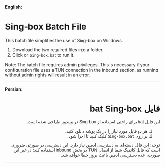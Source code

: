 **English:**

# Sing-box Batch File

This batch file simplifies the use of Sing-box on Windows. 

1. Download the two required files into a folder.
2. Click on `Sing-box.bat` to run it.

Note: The batch file requires admin privileges. This is necessary if your configuration file uses a TUN connection in the inbound section, as running without admin rights will result in an error.

---

**Persian:**
<div dir="rtl" style="font-family: Arial, sans-serif; font-size: 14px;">


# فایل bat Sing-box

این فایل bat برای راحتی استفاده از Sing-box در ویندوز طراحی شده است.

1. هر دو فایل مورد نیاز را در یک پوشه دانلود کنید.
2. بر روی `Sing-box.bat` کلیک کنید تا اجرا شود.

توجه: این فایل دسته‌ای به دسترسی ادمین نیاز دارد. این دسترسی در صورتی ضروری است که فایل کانفیگ شما از اتصال TUN در بخش Inbound استفاده کند؛ در غیر این صورت، عدم دسترسی ادمین باعث بروز خطا خواهد شد.
</div>

---


